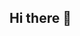 ## Hi there 👋

<!--
- 🔭 I’m currently working on a Dungeons & Dragons Application.
- 🌱 I’m currently learning React / React Native & Tailwind CSS 
- 😄 Pronouns: he/him
-->
